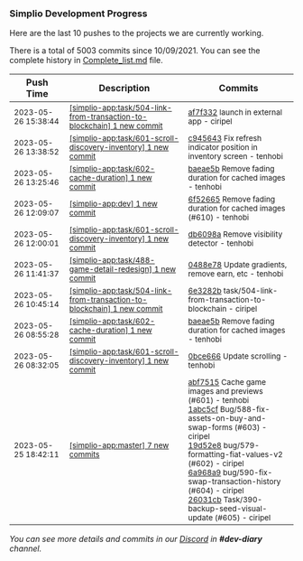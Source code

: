 
### Simplio Development Progress

Here are the last 10 pushes to the projects we are currently working.

There is a total of 5003 commits since 10/09/2021. You can see the complete history in
 [Complete_list.md](Complete_list.md) file.

| Push Time | Description | Commits |
| --- | --- | --- |
| <sub>2023-05-26 15:38:44</sub> | <sub>[[simplio-app:task/504\-link\-from\-transaction\-to\-blockchain] 1 new commit](https://github.com/SimplioOfficial/simplio-app/commit/af7f332b519f420806fc4edd8b867d43e2e7bf13)</sub> | <sub>[af7f332](https://github.com/SimplioOfficial/simplio-app/commit/af7f332b519f420806fc4edd8b867d43e2e7bf13) launch in external app - ciripel</sub> |
| <sub>2023-05-26 13:38:52</sub> | <sub>[[simplio-app:task/601\-scroll\-discovery\-inventory] 1 new commit](https://github.com/SimplioOfficial/simplio-app/commit/c945643c3fceb314b60cb9cf9999a68546edfa99)</sub> | <sub>[c945643](https://github.com/SimplioOfficial/simplio-app/commit/c945643c3fceb314b60cb9cf9999a68546edfa99) Fix refresh indicator position in inventory screen - tenhobi</sub> |
| <sub>2023-05-26 13:25:46</sub> | <sub>[[simplio-app:task/602\-cache\-duration] 1 new commit](https://github.com/SimplioOfficial/simplio-app/commit/baeae5b653025c40f7cdd62afae88df449bbc62f)</sub> | <sub>[baeae5b](https://github.com/SimplioOfficial/simplio-app/commit/baeae5b653025c40f7cdd62afae88df449bbc62f) Remove fading duration for cached images - tenhobi</sub> |
| <sub>2023-05-26 12:09:07</sub> | <sub>[[simplio-app:dev] 1 new commit](https://github.com/SimplioOfficial/simplio-app/commit/6f52665f2985ef04882b8e871002546a3866fe03)</sub> | <sub>[6f52665](https://github.com/SimplioOfficial/simplio-app/commit/6f52665f2985ef04882b8e871002546a3866fe03) Remove fading duration for cached images (#610) - tenhobi</sub> |
| <sub>2023-05-26 12:00:01</sub> | <sub>[[simplio-app:task/601\-scroll\-discovery\-inventory] 1 new commit](https://github.com/SimplioOfficial/simplio-app/commit/db6098a45c33da21aff82ef49487346bc49aa59d)</sub> | <sub>[db6098a](https://github.com/SimplioOfficial/simplio-app/commit/db6098a45c33da21aff82ef49487346bc49aa59d) Remove visibility detector - tenhobi</sub> |
| <sub>2023-05-26 11:41:37</sub> | <sub>[[simplio-app:task/488\-game\-detail\-redesign] 1 new commit](https://github.com/SimplioOfficial/simplio-app/commit/0488e7849ac3ba5e78e4a0660a0c24c83a30ab00)</sub> | <sub>[0488e78](https://github.com/SimplioOfficial/simplio-app/commit/0488e7849ac3ba5e78e4a0660a0c24c83a30ab00) Update gradients, remove earn, etc - tenhobi</sub> |
| <sub>2023-05-26 10:45:14</sub> | <sub>[[simplio-app:task/504\-link\-from\-transaction\-to\-blockchain] 1 new commit](https://github.com/SimplioOfficial/simplio-app/commit/6e3282b0bb59c182f3f217b222faa998031db663)</sub> | <sub>[6e3282b](https://github.com/SimplioOfficial/simplio-app/commit/6e3282b0bb59c182f3f217b222faa998031db663) task/504-link-from-transaction-to-blockchain - ciripel</sub> |
| <sub>2023-05-26 08:55:28</sub> | <sub>[[simplio-app:task/602\-cache\-duration] 1 new commit](https://github.com/SimplioOfficial/simplio-app/commit/baeae5b653025c40f7cdd62afae88df449bbc62f)</sub> | <sub>[baeae5b](https://github.com/SimplioOfficial/simplio-app/commit/baeae5b653025c40f7cdd62afae88df449bbc62f) Remove fading duration for cached images - tenhobi</sub> |
| <sub>2023-05-26 08:32:05</sub> | <sub>[[simplio-app:task/601\-scroll\-discovery\-inventory] 1 new commit](https://github.com/SimplioOfficial/simplio-app/commit/0bce666d603b72a67261fd00683f9ae93ae825ab)</sub> | <sub>[0bce666](https://github.com/SimplioOfficial/simplio-app/commit/0bce666d603b72a67261fd00683f9ae93ae825ab) Update scrolling - tenhobi</sub> |
| <sub>2023-05-25 18:42:11</sub> | <sub>[[simplio-app:master] 7 new commits](https://github.com/SimplioOfficial/simplio-app/compare/b5d7cb93b8c2...4f8d0dd46031)</sub> | <sub>[abf7515](https://github.com/SimplioOfficial/simplio-app/commit/abf7515689acc197266f8de832288db78fb9befe) Cache game images and previews (#601) - tenhobi<br>[1abc5cf](https://github.com/SimplioOfficial/simplio-app/commit/1abc5cf259dfe225df4c3a8a0669651956fa8cb2) Bug/588-fix-assets-on-buy-and-swap-forms (#603) - ciripel<br>[19d52e8](https://github.com/SimplioOfficial/simplio-app/commit/19d52e83643549b38c775638b3180f06e82ff47d) bug/579-formatting-fiat-values-v2 (#602) - ciripel<br>[6a968a9](https://github.com/SimplioOfficial/simplio-app/commit/6a968a9123c1677976ac971d68a4ed2d04f163cb) bug/590-fix-swap-transaction-history (#604) - ciripel<br>[26031cb](https://github.com/SimplioOfficial/simplio-app/commit/26031cb867030b0442d744b4259c147f120894cd) Task/390-backup-seed-visual-update (#605) - ciripel</sub> |

_You can see more details and commits in our [Discord](https://discord.gg/aKhjuwZmdP) in **#dev-diary** channel._
